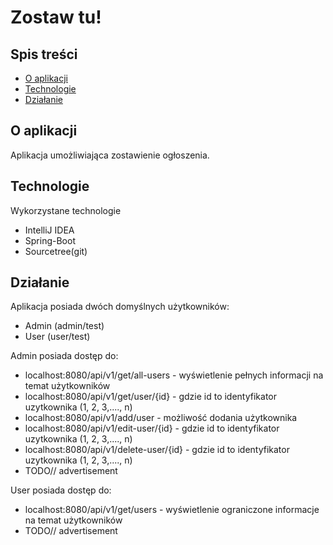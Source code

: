 # Zostaw tu!
## Spis treści
* [O aplikacji](#o-aplikacji)
* [Technologie](#technologie)
* [Działanie](#działanie)

## O aplikacji
Aplikacja umożliwiająca zostawienie ogłoszenia.
	
## Technologie
Wykorzystane technologie
* IntelliJ IDEA
* Spring-Boot
* Sourcetree(git)

## Działanie
Aplikacja posiada dwóch domyślnych użytkowników:
* Admin (admin/test)
* User (user/test)

Admin posiada dostęp do:
* localhost:8080/api/v1/get/all-users - wyświetlenie pełnych informacji na temat użytkowników
* localhost:8080/api/v1/get/user/{id} - gdzie id to identyfikator uzytkownika (1, 2, 3,...., n)
* localhost:8080/api/v1/add/user - możliwość dodania użytkownika
* localhost:8080/api/v1/edit-user/{id} - gdzie id to identyfikator uzytkownika (1, 2, 3,...., n)
* localhost:8080/api/v1/delete-user/{id} - gdzie id to identyfikator uzytkownika (1, 2, 3,...., n)
* TODO// advertisement

User posiada dostęp do:
* localhost:8080/api/v1/get/users - wyświetlenie ograniczone informacje na temat użytkowników
* TODO// advertisement
 
  


  
